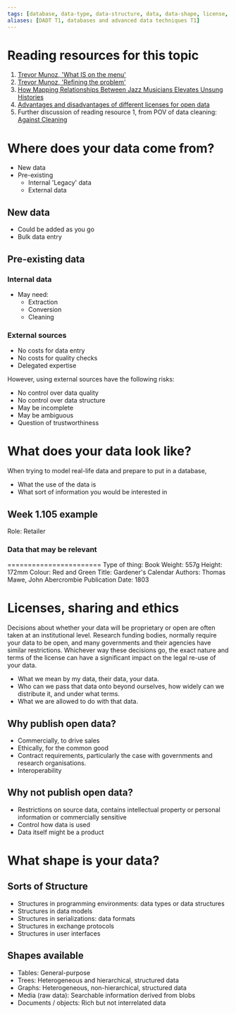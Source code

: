 ```yaml
---
tags: [database, data-type, data-structure, data, data-shape, license, ethics, open-data]
aliases: [DADT T1, databases and advanced data techniques T1]
---
```


# Reading resources for this topic

1. [Trevor Munoz, 'What IS on the menu'](https://trevormunoz.com/archive/posts/2013-08-08-what-is-on-the-menu-more-work-with-nypl-open-data-part-one/)
2. [Trevor Munoz, 'Refining the problem'](http://trevormunoz.com/notebook/2013/08/19/refining-the-problem-more-work-with-nypl-open-data-part-two.html)
3. [How Mapping Relationships Between Jazz Musicians Elevates Unsung Histories](https://www.pratt.edu/news/how-mapping-relationships-between-jazz-musicians-elevates-unsung-histories/)
4. [Advantages and disadvantages of different licenses for open data](https://www.dcc.ac.uk/guidance/how-guides/license-research-data)
5. Further discussion of reading resource 1, from POV of data cleaning: [Against Cleaning](https://dhdebates.gc.cuny.edu/read/untitled-f2acf72c-a469-49d8-be35-67f9ac1e3a60/section/07154de9-4903-428e-9c61-7a92a6f22e51#ch23)

# Where does your data come from?
- New data
- Pre-existing
	- Internal 'Legacy' data
	- External data

## New data

- Could be added as you go
- Bulk data entry

## Pre-existing data

### Internal data

- May need:
	- Extraction
	- Conversion
	- Cleaning

### External sources

- No costs for data entry
- No costs for quality checks
- Delegated expertise

However, using external sources have the following risks:

- No control over data quality
- No control over data structure
- May be incomplete
- May be ambiguous
- Question of trustworthiness

# What does your data look like?

When trying to model real-life data and prepare to put in a database,
- What the use of the data is
- What sort of information you would be interested in

## Week 1.105 example

Role: Retailer

### Data that may be relevant
=======================
Type of thing: Book
Weight: 557g
Height: 172mm
Colour: Red and Green
Title: Gardener's Calendar
Authors: Thomas Mawe, John Abercrombie
Publication Date: 1803

# Licenses, sharing and ethics

Decisions about whether your data will be proprietary or open are often taken at an institutional level. Research funding bodies, normally require your data to be open, and many governments and their agencies have similar restrictions. Whichever way these decisions go, the exact nature and terms of the license can have a significant impact on the legal re-use of your data.

- What we mean by my data, their data, your data.
- Who can we pass that data onto beyond ourselves, how widely can we distribute it, and under what terms.
- What we are allowed to do with that data.

## Why publish open data?

- Commercially, to drive sales
- Ethically, for the common good
- Contract requirements, particularly the case with governments and research organisations.
- Interoperability

## Why not publish open data?

- Restrictions on source data, contains intellectual property or personal information or commercially sensitive
- Control how data is used
- Data itself might be a product

# What shape is your data?

## Sorts of Structure

- Structures in programming environments: data types or data structures
- Structures in data models
- Structures in serializations: data formats
- Structures in exchange protocols
- Structures in user interfaces

## Shapes available

- Tables: General-purpose
- Trees: Heterogeneous and hierarchical, structured data
- Graphs: Heterogeneous, non-hierarchical, structured data
- Media (raw data): Searchable information derived from blobs
- Documents / objects: Rich but not interrelated data